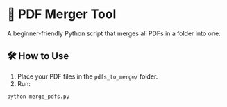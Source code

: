 # 🧾 PDF Merger Tool

A beginner-friendly Python script that merges all PDFs in a folder into one.

## 🛠 How to Use
1. Place your PDF files in the `pdfs_to_merge/` folder.
2. Run:
```bash
python merge_pdfs.py
